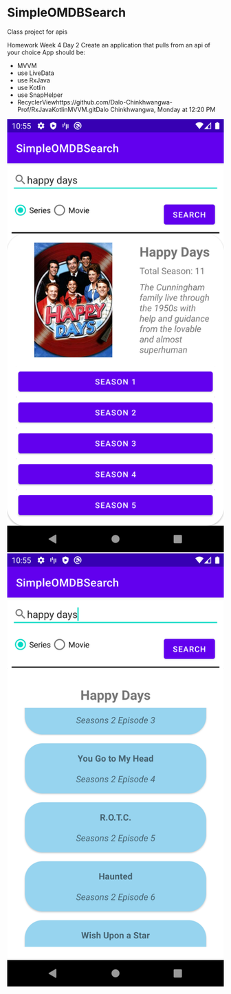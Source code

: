 # SimpleOMDBSearch
Class project for apis

Homework Week 4 Day 2
Create an application that pulls from an api of your choice
App should be:
- MVVM
- use LiveData
- use RxJava
- use Kotlin
- use SnapHelper
- RecyclerViewhttps://github.com/Dalo-Chinkhwangwa-Prof/RxJavaKotlinMVVM.gitDalo Chinkhwangwa, Monday at 12:20 PM

![Screen shot of series view of app](https://github.com/raymondpoling/SimpleOMDBSearch/blob/master/screenshot-1.png)
![Boring episode list of app](https://github.com/raymondpoling/SimpleOMDBSearch/blob/master/screenshot-2.png)
